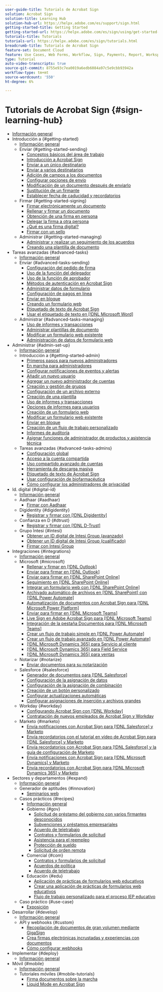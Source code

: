 ```yaml
---
user-guide-title: Tutorials de Acrobat Sign
solution: Acrobat Sign
solution-title: Learning Hub
solution-hub-url: https://helpx.adobe.com/es/support/sign.html
getting-started-title: Getting Started
getting-started-url: https://helpx.adobe.com/es/sign/using/get-started-guide.html
tutorials-title: Tutorials
tutorials-url: https://helpx.adobe.com/es/sign/tutorials.html
breadcrumb-title: Tutorials de Acrobat Sign
feature-set: Document Cloud
feature: Use Cases, Web Forms, Workflow, Sign, Payments, Report, Workspace, Deadline, Administration, Digital ID, Form, Integrations, Mobile, Skill Builder
type: Tutorial
auto-video-transcripts: true
source-git-commit: 8755e93c7ea0019a6edb6084a97c5e9cbb93942a
workflow-type: tm+mt
source-wordcount: '550'
ht-degree: 6%

---
```



# Tutorials de Acrobat Sign {#sign-learning-hub}

+ [Información general](overview.md)
+ Introducción a {#getting-started}
   + [Información general](sign-beginner-tutorials/beginner-users-overview.md)
   + Enviar {#getting-started-sending}
      + [Conceptos básicos del área de trabajo](sign-beginner-tutorials/quick-tour.md)
      + [Introducción a Acrobat Sign](sign-beginner-tutorials/new-sender.md)
      + [Enviar a un único destinatario](sign-beginner-tutorials/send-to-single-recipient.md)
      + [Enviar a varios destinatarios](sign-beginner-tutorials/send-to-multiple-recipients.md)
      + [Adición de campos a los documentos](sign-beginner-tutorials/adding-fields.md)
      + [Configurar opciones de envío](sign-beginner-tutorials/sending-options.md)
      + [Modificación de un documento después de enviarlo](sign-beginner-tutorials/modify-in-flight.md)
      + [Sustitución de un firmante](sign-beginner-tutorials/replace-signer.md)
      + [Establecer fecha de caducidad y recordatorios](sign-beginner-tutorials/set-deadlines-reminders.md)
   + Firmar {#getting-started-signing}
      + [Firmar electrónicamente un documento](sign-beginner-tutorials/electronically-sign-a-document.md)
      + [Rellenar y firmar un documento](sign-beginner-tutorials/fill-and-sign.md)
      + [Obtención de una firma en persona](sign-beginner-tutorials/sign-in-person.md)
      + [Delegar la firma a otra persona](sign-beginner-tutorials/delegate-signing.md)
      + [¿Qué es una firma digital?](sign-beginner-tutorials/sign-with-a-digital-signature.md)
      + [Firmar con un sello](sign-beginner-tutorials/sign-with-a-stamp.md)
   + Administrar {#getting-started-managing}
      + [Administrar y realizar un seguimiento de los acuerdos](sign-beginner-tutorials/manage-and-track.md)
      + [Creando una plantilla de documento](https://experienceleague.adobe.com/docs/document-cloud-learn/sign-learning-hub/admin-set-up/getting-started-admin/create-a-template.html?lang=es)
+ Tareas avanzadas {#advanced-tasks}
   + [Información general](sign-advanced-users/advanced-users-overview.md)
   + Enviar {#advanced-tasks-sending}
      + [Configuración del pedido de firma](sign-advanced-users/setting-up-routing.md)
      + [Uso de la función del delegador](sign-advanced-users/delegate-signature.md)
      + [Uso de la función de aprobador](sign-advanced-users/add-an-approver.md)
      + [Métodos de autenticación en Acrobat Sign](sign-advanced-users/authentication-methods.md)
      + [Administrar datos de formulario](sign-advanced-users/manage-form-data.md)
      + [Configuración de pagos en línea](sign-advanced-users/set-up-online-payments.md)
      + [Enviar en bloque](https://experienceleague.adobe.com/docs/document-cloud-learn/sign-learning-hub/admin-set-up/getting-started-admin/megasign.html?lang=es)
      + [Creando un formulario web](https://experienceleague.adobe.com/docs/document-cloud-learn/sign-learning-hub/admin-set-up/getting-started-admin/webform.html?lang=es)
      + [Etiquetado de texto de Acrobat Sign](https://experienceleague.adobe.com/docs/document-cloud-learn/sign-learning-hub/admin-set-up/advanced-tasks-admins/adobe-sign-text-tagging.html?lang=es)
      + [Usar el etiquetado de texto en  [!DNL Microsoft Word]](sign-advanced-users/text-tagging-word.md)
   + Administrar {#advanced-tasks-managing}
      + [Uso de informes y transacciones](sign-advanced-users/creating-a-report.md)
      + [Administrar plantillas de documento](sign-advanced-users/edit-a-template.md)
      + [Modificar un formulario web existente](sign-advanced-users/modify-webform.md)
      + [Administración de datos de formulario web](sign-advanced-users/manage-webform-data.md)
+ Administrar {#admin-set-up}
   + [Información general](admin/intro-admin-overview.md)
   + Introducción a {#getting-started-admin}
      + [Primeros pasos para nuevos administradores](admin/get-started-admin.md)
      + [En marcha para administradores](admin/up-and-running-admin.md)
      + [Configurar notificaciones de eventos y alertas](admin/set-up-shared-events-and-alert.md)
      + [Añadir un nuevo usuario](admin/add-users-to-your-account.md)
      + [Agregar un nuevo administrador de cuentas](admin/add-admin.md)
      + [Creación y gestión de grupos](admin/create-and-manage-groups.md)
      + [Configuración de un archivo externo](admin/set-up-your-external-archive.md)
      + [Creación de una plantilla](sign-advanced-users/create-a-template.md)
      + [Uso de informes y transacciones](https://experienceleague.adobe.com/es/docs/document-cloud-learn/sign-learning-hub/advanced-tasks/advanced-tasks-managing/creating-a-report)
      + [Opciones de informes para usuarios](admin/report-options.md)
      + [Creación de un formulario web](sign-advanced-users/webform.md)
      + [Modificar un formulario web existente](https://experienceleague.adobe.com/docs/document-cloud-learn/sign-learning-hub/advanced-tasks/advanced-tasks-managing/modify-webform.html?lang=es)
      + [Enviar en bloque](sign-advanced-users/megasign.md)
      + [Creación de un flujo de trabajo personalizado](admin/building-a-custom-workflow.md)
      + [Informes de auditoría](admin/audit-reports.md)
      + [Asignar funciones de administrador de productos y asistencia técnica](admin/promote-admin.md)
   + Tareas avanzadas {#advanced-tasks-admins}
      + [Configuración global](admin/learn-about-global-settings.md)
      + [Acceso a la cuenta compartida](admin/share-account-access.md)
      + [Uso compartido avanzado de cuentas](admin/advanced-account-sharing.md)
      + [Herramienta de descarga masiva](admin/bulk-download-tool.md)
      + [Etiquetado de texto de Acrobat Sign](sign-advanced-users/adobe-sign-text-tagging.md)
      + [Usar configuración de biofarmacéutica](admin/use-bio-pharma-settings.md)
      + [Cómo configurar los administradores de privacidad](admin/privacy.md)
+ Id. digital {#digital-id}
   + [Información general](digitalid/digitalid-overview.md)
   + Aadhaar {#aadhaar}
      + [Firmar con Aadhaar](digitalid/aadhaar-sign.md)
   + Digidentity {#digidentity}
      + [Registrar y firmar con  [!DNL Digidentity]](digitalid/digidentity-sign.md)
   + Confianza en D {#dtrust}
      + [Registrar y firmar con [!DNL D-Trust]](digitalid/d-trust.md)
   + Grupo Intesi {#intesi}
      + [Obtener un ID digital de Intesi Group (avanzado)](digitalid/intesi-advanced.md)
      + [Obtener un ID digital de Intesi Group (cualificado)](digitalid/intesi-qualified.md)
      + [Firmar con Intesi Group](digitalid/intesi-sign.md)
+ Integraciones {#integrations}
   + [Información general](integrations/integrations-overview.md)
   + Microsoft {#microsoft}
      + [Rellenar y firmar en  [!DNL Outlook]](integrations/fill-and-sign-doc-microsoft-outlook.md)
      + [Enviar para firmar en  [!DNL Outlook]](integrations/send-for-signature-with-outlook.md)
      + [Enviar para firmar en  [!DNL SharePoint Online]](integrations/send-for-signature-with-sharepoint-online.md)
      + [Seguimiento en  [!DNL SharePoint Online]](integrations/track-an-agreement-with-sharepoint-online.md)
      + [Integrar un formulario web con  [!DNL SharePoint Online]](integrations/integrate-web-form-sharepoint-online.md)
      + [Archivado automático de archivos en  [!DNL SharePoint] con [!DNL Power Automate]](integrations/auto-archive-sharepoint-power-automate.md)
      + [Automatización de documentos con Acrobat Sign para  [!DNL Microsoft Power Platform]](integrations/documentautomation.md)
      + [Enviar para firmar en  [!DNL Microsoft Teams]](integrations/adobe-sign-teams-mortgage.md)
      + [Live Sign en Adobe Acrobat Sign para  [!DNL Microsoft Teams]](integrations/live-sign-microsoft-teams.md)
      + [Integración de la pestaña Documentos para  [!DNL Microsoft Teams]](integrations/acrobat-sign-teams-documents-tab.md)
      + [Crear un flujo de trabajo simple en  [!DNL Power Automate]](integrations/simple-workflow-power-automate.md)
      + [Crear un flujo de trabajo avanzado en  [!DNL Power Automate]](integrations/advanced-workflow-power-automate.md)
      + [[!DNL Microsoft Dynamics 365] para Servicio al cliente](integrations/dynamics-customer-service.md)
      + [[!DNL Microsoft Dynamics 365] para Field Service](integrations/dynamics-field-service.md)
      + [[!DNL Microsoft Dynamics 365] para ventas](integrations/dynamics-sales.md)
   + Notarizar {#notarize}
      + [Enviar documentos para su notarización](integrations/send-document-notarize.md)
   + Salesforce {#salesforce}
      + [Generador de documentos para  [!DNL Salesforce]](integrations/create-an-agreement-template.md)
      + [Configuración de la asignación de datos](integrations/set-up-data-mapping.md)
      + [Configuración de la asignación de combinación](integrations/set-up-merging-map.md)
      + [Creación de un botón personalizado](integrations/create-a-custom-button.md)
      + [Configurar actualizaciones automáticas](integrations/salesforce-automatic-updates.md)
      + [Configurar asignaciones de inserción y archivos grandes](integrations/salesforce-large-files.md)
   + Workday {#workday}
      + [Configurando Acrobat Sign con  [!DNL Workday]](integrations/workday.md)
      + [Contratación de nuevos empleados de Acrobat Sign y Workday](integrations/acrobat-sign-workday-onboarding.md)
   + Marketo {#marketo}
      + [Envía notificaciones con Acrobat Sign para  [!DNL Salesforce]  y Marketo](integrations/marketo-salesforce-sms.md)
      + [Envía recordatorios con el tutorial en vídeo de Acrobat Sign para  [!DNL Salesforce]  y Marketo](integrations/marketo-salesforce-reminder-video.md)
      + [Envía recordatorios con Acrobat Sign para  [!DNL Salesforce]  y la guía de configuración de Marketo](integrations/marketo-salesforce-reminder.md)
      + [Envía notificaciones con Acrobat Sign para  [!DNL Microsoft Dynamics]  y Marketo](integrations/marketo-dynamics-sms.md)
      + [Envía recordatorios con Acrobat Sign para  [!DNL Microsoft Dynamics 365]  y Marketo](integrations/marketo-dynamics-reminder.md)
+ Sectores y departamentos {#expand}
   + [Información general](sign-usecase/expand-inspire-overview.md)
   + Generador de aptitudes {#innovation}
      + [Seminarios web](sign-usecase/innovation-series.md)
   + Casos prácticos {#recipes}
      + [Información general](sign-usecase/recipes.md)
      + Gobierno {#gov}
         + [Solicitud de préstamo del gobierno con varios firmantes desconocidos](sign-usecase/webform-multiple-signers.md)
         + [Subvenciones y préstamos empresariales](sign-usecase/usecasegovgrants.md)
         + [Acuerdo de teletrabajo](sign-usecase/usecasegovtelework.md)
         + [Contratos y formularios de solicitud](sign-usecase/usecasegovcontracts.md)
         + [Asistencia para el reempleo](sign-usecase/usecasegovreemployment.md)
         + [Protección de sueldo](sign-usecase/usecasegovpaycheck.md)
         + [Solicitud de orden remota](sign-usecase/usecasegovremote.md)
      + Comercial {#com}
         + [Contratos y formularios de solicitud](sign-usecase/usecasecomcontracts.md)
         + [Acuerdos de política](sign-usecase/usecasecompolicy.md)
         + [Acuerdo de teletrabajo](sign-usecase/usecasecomtelework.md)
      + Educación {#edu}
         + [Aplicación de prácticas de formularios web educativos](sign-usecase/usecase-edu-intern.md)
         + [Crear una aplicación de prácticas de formularios web educativos](sign-usecase/usecase-edu-intern-create.md)
         + [Flujo de trabajo personalizado para el proceso IEP educativo](sign-usecase/usecase-edu-iep.md)
   + Caso práctico {#use-case}
      + [Exposición](sign-usecase/use-case-showcase.md)
+ Desarrollar {#develop}
   + [Información general](develop/develop-overview.md)
   + API y webhooks {#custom}
      + [Recopilación de documentos de gran volumen mediante GigaSign](develop/gigasign.md)
      + [Crea firmas electrónicas incrustadas y experiencias con documentos](develop/embeddedesignature.md)
      + [Cómo configurar webhooks](develop/webhooks.md)
+ Implementar {#deploy}
   + [Información general](deploy-overview.md)
+ Móvil {#mobile}
   + [Información general](mobile/mobile-overview.md)
   + Tutoriales móviles {#mobile-tutorials}
      + [Firma documentos sobre la marcha](mobile/sign-mobile.md)
      + [Liquid Mode en Acrobat Sign](mobile/liquidmode.md)
